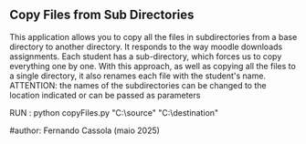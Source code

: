 ## Copy Files from Sub Directories
This application allows you to copy all the files in subdirectories from a base directory to another directory.
It responds to the way moodle downloads assignments. Each student has a sub-directory, which forces us to copy everything one by one.
With this approach, as well as copying all the files to a single directory, it also renames each file with the student's name.
ATTENTION: the names of the subdirectories can be changed to the location indicated or can be passed as parameters

RUN
: python copyFiles.py "C:\source" "C:\destination"

#author: Fernando Cassola (maio 2025)
